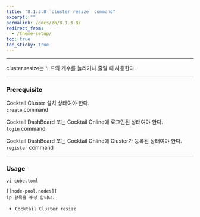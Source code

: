 ```yaml
---
title: "8.1.3.8 `cluster resize` command"
excerpt: ""
permalink: /docs/zh/8.1.3.8/
redirect_from:
  - /theme-setup/
toc: true
toc_sticky: true
---
```


---
cluster resize는 노드의 개수를 늘리거나 줄일 때 사용한다. 

---
### Prerequisite
Cocktail Cluster 설치 상태여야 한다.  
`create` command 

Cocktail DashBoard 또는 Cocktail Online에 로그인된 상태여야 한다.  
`login` command 

Cocktail DashBoard 또는 Cocktail Online에 Cluster가 등록된 상태여야 한다.  
`register` command 

----
### Usage

```
vi cube.toml

[[node-pool.nodes]]
ip 항목을 수정 합니다.
```

* `Cocktail Cluster resize`
